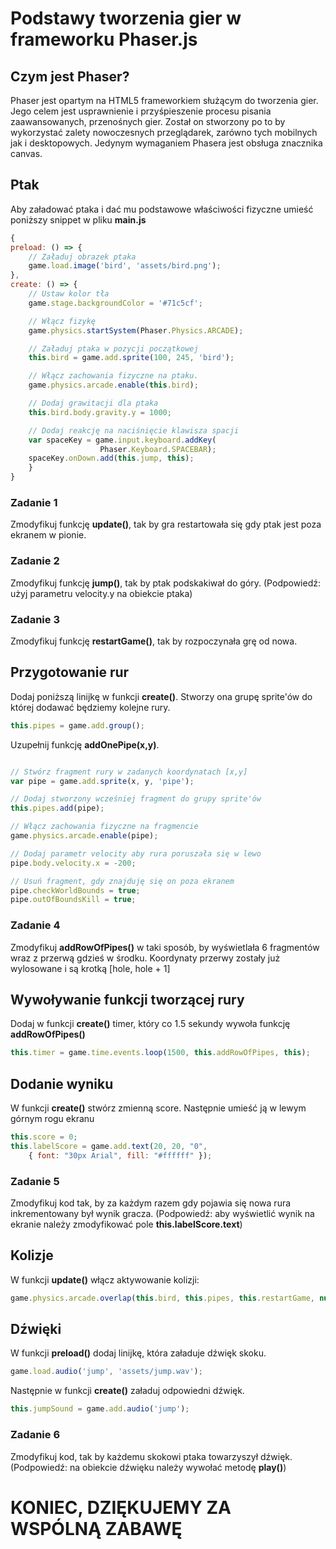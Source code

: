 # Podstawy tworzenia gier w frameworku Phaser.js

## Czym jest Phaser?
Phaser jest opartym na HTML5 frameworkiem służącym do tworzenia gier. Jego celem jest usprawnienie i przyśpieszenie procesu pisania zaawansowanych, przenośnych gier. Został on stworzony po to by wykorzystać zalety nowoczesnych przeglądarek, zarówno tych mobilnych jak i desktopowych. Jedynym wymaganiem Phasera jest obsługa znacznika canvas.


## Ptak
Aby załadować ptaka i dać mu podstawowe właściwości fizyczne umieść poniższy snippet w pliku **main.js**
```javascript
{
preload: () => { 
    // Załaduj obrazek ptaka
    game.load.image('bird', 'assets/bird.png'); 
},
create: () => { 
    // Ustaw kolor tła
    game.stage.backgroundColor = '#71c5cf';

    // Włącz fizykę
    game.physics.startSystem(Phaser.Physics.ARCADE);

    // Załaduj ptaka w pozycji początkowej
    this.bird = game.add.sprite(100, 245, 'bird');

    // Włącz zachowania fizyczne na ptaku.
    game.physics.arcade.enable(this.bird);

    // Dodaj grawitacji dla ptaka
    this.bird.body.gravity.y = 1000;  

    // Dodaj reakcję na naciśnięcie klawisza spacji
    var spaceKey = game.input.keyboard.addKey(
                    Phaser.Keyboard.SPACEBAR);
    spaceKey.onDown.add(this.jump, this);     
    }
}
```

### Zadanie 1
Zmodyfikuj funkcję __update()__, tak by gra restartowała się gdy ptak jest poza ekranem w pionie.

### Zadanie 2
Zmodyfikuj funkcję __jump()__, tak by ptak podskakiwał do góry. (Podpowiedź: użyj parametru velocity.y na obiekcie ptaka)

### Zadanie 3
Zmodyfikuj funkcję __restartGame()__, tak by rozpoczynała grę od nowa.


## Przygotowanie rur
Dodaj poniższą linijkę w funkcji __create()__. Stworzy ona grupę sprite'ów do której dodawać będziemy kolejne rury.
```javascript
this.pipes = game.add.group(); 
```

Uzupełnij funkcję __addOnePipe(x,y)__. 
```javascript

// Stwórz fragment rury w zadanych koordynatach [x,y]
var pipe = game.add.sprite(x, y, 'pipe');

// Dodaj stworzony wcześniej fragment do grupy sprite'ów
this.pipes.add(pipe);

// Włącz zachowania fizyczne na fragmencie
game.physics.arcade.enable(pipe);

// Dodaj parametr velocity aby rura poruszała się w lewo
pipe.body.velocity.x = -200;

// Usuń fragment, gdy znajduję się on poza ekranem
pipe.checkWorldBounds = true;
pipe.outOfBoundsKill = true;
```

### Zadanie 4
Zmodyfikuj __addRowOfPipes()__ w taki sposób, by wyświetlała 6 fragmentów wraz z przerwą gdzieś w środku. Koordynaty przerwy zostały już wylosowane i są krotką [hole, hole + 1]

## Wywoływanie funkcji tworzącej rury
Dodaj w  funkcji __create()__ timer, który co 1.5 sekundy wywoła funkcję __addRowOfPipes()__
```javascript
this.timer = game.time.events.loop(1500, this.addRowOfPipes, this); 
```

## Dodanie wyniku
W funkcji __create()__ stwórz zmienną score. Następnie umieść ją w lewym górnym rogu ekranu
```javascript
this.score = 0;
this.labelScore = game.add.text(20, 20, "0", 
    { font: "30px Arial", fill: "#ffffff" });   
```

### Zadanie 5
Zmodyfikuj kod tak, by za każdym razem gdy pojawia się nowa rura inkrementowany był wynik gracza. (Podpowiedź: aby wyświetlić wynik na ekranie należy zmodyfikować pole __this.labelScore.text__)

## Kolizje
W funkcji __update()__ włącz aktywowanie kolizji:
```javascript
game.physics.arcade.overlap(this.bird, this.pipes, this.restartGame, null, this);
```

## Dźwięki
W funkcji __preload()__ dodaj linijkę, która załaduje dźwięk skoku.
```javascript
game.load.audio('jump', 'assets/jump.wav'); 
```

Następnie w funkcji __create()__ załaduj odpowiedni dźwięk.
```javascript
this.jumpSound = game.add.audio('jump'); 
```

### Zadanie 6
Zmodyfikuj kod, tak by każdemu skokowi ptaka towarzyszył dźwięk. (Podpowiedź: na obiekcie dźwięku należy wywołać metodę __play()__)

# KONIEC, DZIĘKUJEMY ZA WSPÓLNĄ ZABAWĘ